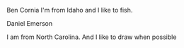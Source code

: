
Ben Cornia
I'm from Idaho and I like to fish.

Daniel Emerson

I am from North Carolina. And I like to draw when possible

